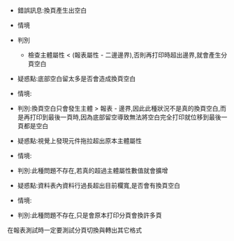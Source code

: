 
- 錯誤訊息:換頁產生出空白
- 情境
- 判別
  - 檢查主體屬性 < (報表屬性 - 二邊邊界),否則再打印時超出邊界,就會產生分頁空白
  



- 疑惑點:底部空白留太多是否會造成換頁空白
- 情境:
- 判別:換頁空白只會發生主體 > 報表 - 邊界,因此此種狀況不是真的換頁空白,而是再打印到最後一頁時,因為底部留空導致無法將空白完全打印就位移到最後一頁都是空白

- 疑惑點:視覺上發現元件拖拉超出原本主體屬性
- 情境:
- 判別:此種問題不存在,若真的超過主體屬性數值就會擴增


- 疑惑點:資料表內資料行過長超出目前欄寬,是否會有換頁空白
- 情境:
- 判別:此種問題不存在,只是會原本打印分頁會換許多頁

在報表測試時一定要測試分頁切換與轉出其它格式
